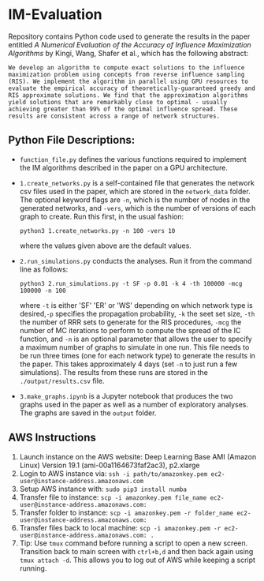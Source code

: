 # IM-Evaluation

Repository contains Python code used to generate the results in the paper entitled *A Numerical Evaluation of the Accuracy of Influence Maximization Algorithms* by Kingi, Wang, Shafer et al., which has the following abstract:

    We develop an algorithm to compute exact solutions to the influence maximization problem using concepts from reverse influence sampling (RIS). We implement the algorithm in parallel using GPU resources to evaluate the empirical accuracy of theoretically-guaranteed greedy and RIS approximate solutions. We find that the approximation algorithms yield solutions that are remarkably close to optimal - usually achieving greater than 99% of the optimal influence spread. These results are consistent across a range of network structures.

## Python File Descriptions:

- `function_file.py` defines the various functions required to implement the IM algorithms described in the paper on a GPU architecture.

- `1.create_networks.py` is a self-contained file that generates the network csv files used in the paper, which are stored in the `network_data` folder. The optional keyword flags are `-n`, which is the number of nodes in the generated networks, and `-vers`, which is the number of versions of each graph to create. Run this first, in the usual fashion:

    `python3 1.create_networks.py -n 100 -vers 10`

    where the values given above are the default values.

- `2.run_simulations.py` conducts the analyses. Run it from the command line as follows:

    `python3 2.run_simulations.py -t SF -p 0.01 -k 4 -th 100000 -mcg 100000 -n 100`

    where `-t` is either 'SF' 'ER' or 'WS' depending on which network type is desired,`-p` specifies the propagation probability, `-k` the seet set size, `-th` the number of RRR sets to generate for the RIS procedures, `-mcg` the number of MC iterations to perform to compute the spread of the IC function, and `-n` is an optional parameter that allows the user to specify a maximum number of graphs to simulate in one run. This file needs to be run three times (one for each network type) to generate the results in the paper. This takes approximately 4 days (set `-n` to just run a few simulations). The results from these runs are stored in the `./output/results.csv` file.

- `3.make_graphs.ipynb` is a Jupyter notebook that produces the two graphs used in the paper as well as a number of exploratory analyses. The graphs are saved in the `output` folder.

## AWS Instructions
1. Launch instance on the AWS website: Deep Learning Base AMI (Amazon Linux) Version 19.1 (ami-00a1164673faf2ac3), p2.xlarge
2. Login to AWS instance via: `ssh -i path/to/amazonkey.pem ec2-user@instance-address.amazonaws.com`
3. Setup AWS instance with: `sudo pip3 install numba`
4. Transfer file to instance: `scp -i amazonkey.pem file_name ec2-user@instance-address.amazonaws.com:`
5. Transfer folder to instance: `scp -i amazonkey.pem -r folder_name ec2-user@instance-address.amazonaws.com:`
6. Transfer files back to local machine: `scp -i amazonkey.pem -r ec2-user@instance-address.amazonaws.com: .`
7. Tip: Use `tmux` command before running a script to open a new screen. Transition back to main screen with `ctrl+b,d` and then back again using `tmux attach -d`. This allows you to log out of AWS while keeping a script running.
